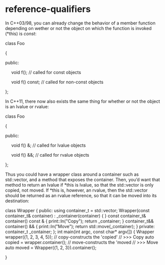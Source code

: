 # reference-qualifiers

In C++03/98, you can already change the behavior of a member function
depending on wether or not the object on which the function is invoked
(*this) is _const_:

class Foo

{

public:

     void f(); // called for const objects

     void f() const; // called for non-const objects

};

In C++11, there now also exists the same thing for whether or not the
object is an lvalue or rvalue:

class Foo

{

public:

     void f() &; // called for lvalue objects

     void f() &&; // called for rvalue objects

};

Thus you could have a wrapper class around a container such as
std::vector<int>, and a method that exposes the container. Then, you’d
want that method to return an lvalue if *this is lvalue, so that the
std::vector<int> is only copied, not moved. If *this is, however, an
rvalue, then the std::vector<int> should be returned as an rvalue
reference, so that it can be moved into its destination:

class Wrapper
 {
public:
using container_t = std::vector<int>;
 Wrapper(const container_t& container)
 : _container(container)
 { }
const container_t& container() const &
 {
print::ln("Copy");
return _container;
 }
container_t&& container() &&
 {
print::ln("Move");
return std::move(_container);
 }
private:
container_t _container;
 };
int main(int argc, const char* argv[])
 {
Wrapper wrapper({1, 2, 3, 4, 5});
// copy-constructs the 'copied'
// >>> Copy
auto copied = wrapper.container();
// move-constructs the 'moved
// >>> Move
auto moved = Wrapper({1, 2, 3}).container();

}
